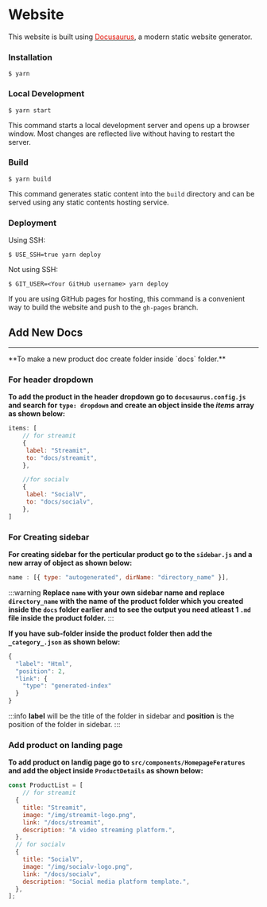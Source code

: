 # Website

This website is built using [<font color="#e20e02">Docusaurus</font>](https://docusaurus.io/), a modern static website generator.

### Installation

```
$ yarn
```

### Local Development

```
$ yarn start
```

This command starts a local development server and opens up a browser window. Most changes are reflected live without having to restart the server.

### Build

```
$ yarn build
```

This command generates static content into the `build` directory and can be served using any static contents hosting service.

### Deployment

Using SSH:

```
$ USE_SSH=true yarn deploy
```

Not using SSH:

```
$ GIT_USER=<Your GitHub username> yarn deploy
```

If you are using GitHub pages for hosting, this command is a convenient way to build the website and push to the `gh-pages` branch.


## Add New Docs

<hr/>
**To make a new product doc create folder inside `docs` folder.**

### For header dropdown

**To add the product in the header dropdown go to `docusaurus.config.js` and search for `type: dropdown` and create an object inside the _items_ array as shown below:**

```js
items: [
    // for streamit
    {
     label: "Streamit",
     to: "docs/streamit",
    },

    //for socialv
    {
     label: "SocialV",
     to: "docs/socialv",
    },
]

```

### For Creating sidebar

**For creating sidebar for the perticular product go to the `sidebar.js` and a new array of object as shown below:**

```js
name : [{ type: "autogenerated", dirName: "directory_name" }],
```

:::warning
**Replace `name` with your own sidebar name and replace `directory_name` with the name of the product folder which you created inside the `docs` folder earlier and to see the output you need atleast 1 `.md` file inside the product folder.**
:::

**If you have sub-folder inside the product folder then add the `_category_.json` as shown below:**

```js
{
  "label": "Html",
  "position": 2,
  "link": {
    "type": "generated-index"
  }
}
```

:::info
**label** will be the title of the folder in sidebar and **position** is the position of the folder in sidebar.
:::

### Add product on landing page

**To add product on landig page go to `src/components/HomepageFeratures` and add the object inside `ProductDetails` as shown below:**

```js
const ProductList = [
    // for streamit 
  {
    title: "Streamit",
    image: "/img/streamit-logo.png",
    link: "/docs/streamit",
    description: "A video streaming platform.",
  },
  // for socialv
  {
    title: "SocialV",
    image: "/img/socialv-logo.png",
    link: "/docs/socialv",
    description: "Social media platform template.",
  },
];
```